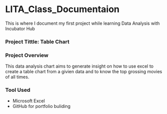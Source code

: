 # LITA_Class_Documentaion
This is where I document my first project while learning Data Analysis with Incubator Hub

### Project Tittle: Table Chart

### Project Overview
This data analysis chart aims to generate insight on how to use excel to create a table chart from a givien data and to know the top grossing movies of all times.

### Tool Used
- Microsoft Excel
- GitHub for portfolio buliding
